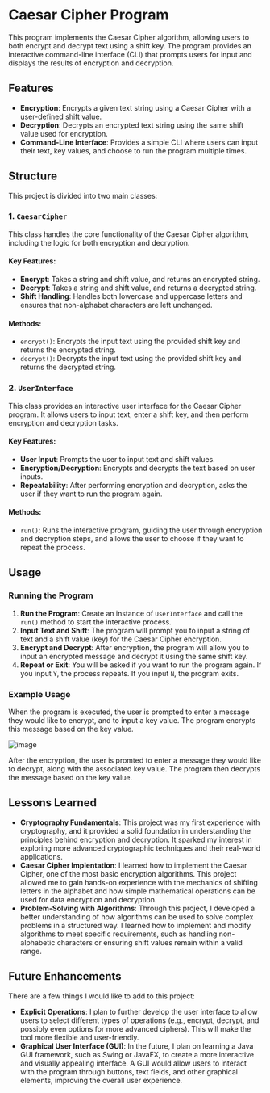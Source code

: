 # Caesar Cipher Program

This program implements the Caesar Cipher algorithm, allowing users to both encrypt and decrypt text using a shift key. The program provides an interactive command-line interface (CLI) that prompts users for input and displays the results of encryption and decryption.

## Features
- **Encryption**: Encrypts a given text string using a Caesar Cipher with a user-defined shift value.
- **Decryption**: Decrypts an encrypted text string using the same shift value used for encryption.
- **Command-Line Interface**: Provides a simple CLI where users can input their text, key values, and choose to run the program multiple times.

## Structure

This project is divided into two main classes:

### 1. `CaesarCipher`
This class handles the core functionality of the Caesar Cipher algorithm, including the logic for both encryption and decryption.

#### Key Features:
- **Encrypt**: Takes a string and shift value, and returns an encrypted string.
- **Decrypt**: Takes a string and shift value, and returns a decrypted string.
- **Shift Handling**: Handles both lowercase and uppercase letters and ensures that non-alphabet characters are left unchanged.

#### Methods:
- `encrypt()`: Encrypts the input text using the provided shift key and returns the encrypted string.
- `decrypt()`: Decrypts the input text using the provided shift key and returns the decrypted string.

### 2. `UserInterface`
This class provides an interactive user interface for the Caesar Cipher program. It allows users to input text, enter a shift key, and then perform encryption and decryption tasks.

#### Key Features:
- **User Input**: Prompts the user to input text and shift values.
- **Encryption/Decryption**: Encrypts and decrypts the text based on user inputs.
- **Repeatability**: After performing encryption and decryption, asks the user if they want to run the program again.

#### Methods:
- `run()`: Runs the interactive program, guiding the user through encryption and decryption steps, and allows the user to choose if they want to repeat the process.

## Usage

### Running the Program
1. **Run the Program**: Create an instance of `UserInterface` and call the `run()` method to start the interactive process.
2. **Input Text and Shift**: The program will prompt you to input a string of text and a shift value (key) for the Caesar Cipher encryption.
3. **Encrypt and Decrypt**: After encryption, the program will allow you to input an encrypted message and decrypt it using the same shift key.
4. **Repeat or Exit**: You will be asked if you want to run the program again. If you input `Y`, the process repeats. If you input `N`, the program exits.

### Example Usage

When the program is executed, the user is prompted to enter a message they would like to encrypt, and to input a key value. The program encrypts this message based on the key value.

![image](https://github.com/user-attachments/assets/cbf8b829-fec5-4b45-9168-ef994d9c8369)

After the encryption, the user is promted to enter a message they would like to decrypt, along with the associated key value. The program then decrypts the message based on the key value. 

## Lessons Learned

- **Cryptography Fundamentals**:  This project was my first experience with cryptography, and it provided a solid foundation in understanding the principles behind encryption and decryption. It sparked my interest in exploring more advanced cryptographic techniques and their real-world applications.
- **Caesar Cipher Implentation**: I learned how to implement the Caesar Cipher, one of the most basic encryption algorithms. This project allowed me to gain hands-on experience with the mechanics of shifting letters in the alphabet and how simple mathematical operations can be used for data encryption and decryption.
- **Problem-Solving with Algorithms**: Through this project, I developed a better understanding of how algorithms can be used to solve complex problems in a structured way. I learned how to implement and modify algorithms to meet specific requirements, such as handling non-alphabetic characters or ensuring shift values remain within a valid range.

## Future Enhancements

There are a few things I would like to add to this project:

- **Explicit Operations**: I plan to further develop the user interface to allow users to select different types of operations (e.g., encrypt, decrypt, and possibly even options for more advanced ciphers). This will make the tool more flexible and user-friendly.
- **Graphical User Interface (GUI)**: In the future, I plan on learning a Java GUI framework, such as Swing or JavaFX, to create a more interactive and visually appealing interface. A GUI would allow users to interact with the program through buttons, text fields, and other graphical elements, improving the overall user experience.
